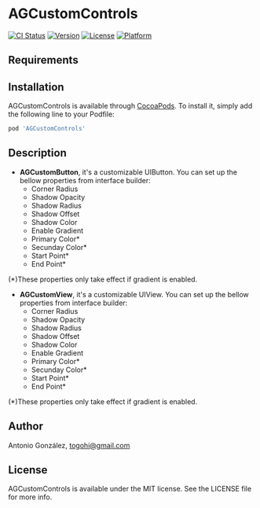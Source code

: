 # AGCustomControls

[![CI Status](https://img.shields.io/travis/togohi/AGCustomControls.svg?style=flat)](https://travis-ci.org/togohi/AGCustomControls)
[![Version](https://img.shields.io/cocoapods/v/AGCustomControls.svg?style=flat)](https://cocoapods.org/pods/AGCustomControls)
[![License](https://img.shields.io/cocoapods/l/AGCustomControls.svg?style=flat)](https://cocoapods.org/pods/AGCustomControls)
[![Platform](https://img.shields.io/cocoapods/p/AGCustomControls.svg?style=flat)](https://cocoapods.org/pods/AGCustomControls)

## Requirements

## Installation

AGCustomControls is available through [CocoaPods](https://cocoapods.org). To install
it, simply add the following line to your Podfile:

```ruby
pod 'AGCustomControls'
```

## Description

* **AGCustomButton**, it's a customizable UIButton. You can set up the bellow properties from interface builder:
	* Corner Radius
	* Shadow Opacity
	* Shadow Radius
	* Shadow Offset
	* Shadow Color
	* Enable Gradient
	* Primary Color*
	* Secunday Color*
	* Start Point*
	* End Point*
	
(*)These properties only take effect if gradient is enabled.
 
* **AGCustomView**, it's a customizable UIView. You can set up the bellow properties from interface builder:
	* Corner Radius
	* Shadow Opacity
	* Shadow Radius
	* Shadow Offset
	* Shadow Color
	* Enable Gradient
	* Primary Color*
	* Secunday Color*
	* Start Point*
	* End Point*
	
(*)These properties only take effect if gradient is enabled.


## Author

Antonio González, togohi@gmail.com

## License

AGCustomControls is available under the MIT license. See the LICENSE file for more info.
